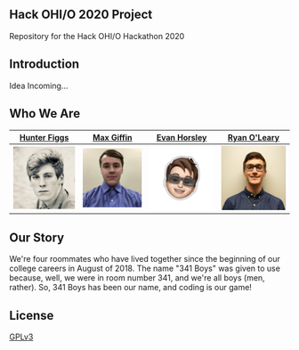 ## Hack OHI/O 2020 Project
Repository for the Hack OHI/O Hackathon 2020


## Introduction

Idea Incoming...

## Who We Are

| [Hunter Figgs](https://github.com/hfiggs)  | [Max Giffin](https://github.com/maxg66) | [Evan Horsley](https://github.com/evy0311)  | [Ryan O'Leary](https://github.com/olearyryan08) |
| ------------- | ------------- | ------------- | ------------- |
| <a href="https://github.com/hfiggs"><img src="README/portraitHunter.jpg" alt="Hunter" width="200"/></a> | <a href="https://github.com/maxg66"><img src="README/portraitMax.jpg" alt="Max" width="200"/></a>  | <a href="https://github.com/evy0311"><img src="README/portraitEvan.png" alt="Evan" width="200"/></a>  | <a href="https://github.com/olearyryan08"><img src="README/portraitRyan.jpg" alt="Ryan" width="200"/></a>  |


## Our Story

We're four roommates who have lived together since the beginning of our college careers in August of 2018. The name "341 Boys" was given to use because, well, we were in room number 341, and we're all boys (men, rather). So, 341 Boys has been our name, and coding is our game!

## License

[GPLv3](http://www.gnu.org/licenses/gpl-3.0.txt)